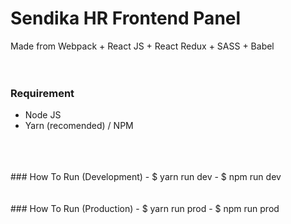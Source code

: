 # Sendika HR Frontend Panel
Made from Webpack + React JS + React Redux + SASS + Babel
<br/>
<br/>
<br/>
### Requirement
- Node JS
- Yarn (recomended) / NPM
<br/>
<br/>
<br/>
### How To Run (Development)
- $ yarn run dev
- $ npm run dev
<br/>
<br/>
<br/>
### How To Run (Production)
- $ yarn run prod
- $ npm run prod
